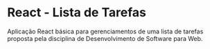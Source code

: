 # React - Lista de Tarefas

Aplicação React básica para gerenciamentos de uma lista de tarefas proposta pela disciplina de Desenvolvimento de Software para Web.